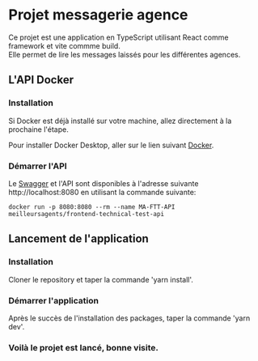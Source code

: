 # Projet messagerie agence

Ce projet est une application en TypeScript utilisant React comme framework et vite commme build.  
Elle permet de lire les messages laissés pour les différentes agences.  
  
## L'API Docker

### Installation

Si Docker est déjà installé sur votre machine, allez directement à la prochaine l'étape.

Pour installer Docker Desktop, aller sur le lien suivant [Docker](https://www.docker.com/get-started).  

### Démarrer l'API

Le [Swagger](https://swagger.io/solutions/api-documentation/) et l'API sont disponibles à l'adresse suivante http://localhost:8080 en utilisant la commande suivante:

    docker run -p 8080:8080 --rm --name MA-FTT-API meilleursagents/frontend-technical-test-api
    
## Lancement de l'application

### Installation

Cloner le repository et taper la commande 'yarn install'.

### Démarrer l'application

Après le succès de l'installation des packages, taper la commande 'yarn dev'.  

### Voilà le projet est lancé, bonne visite.
